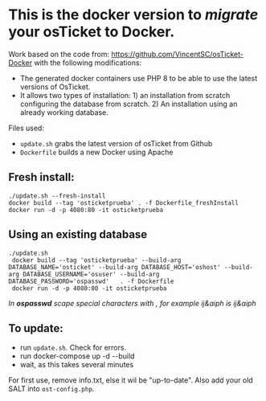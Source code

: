 # This is the docker version to *migrate* your osTicket to Docker.

Work based on the code from: https://github.com/VincentSC/osTicket-Docker with the following modifications:

- The generated docker containers use PHP 8 to be able to use the latest versions of OsTicket.
- It allows two types of installation: 1) an installation from scratch configuring the database from scratch. 2) An installation using an already working database.

Files used:

- `update.sh` grabs the latest version of osTicket from Github
- `Dockerfile` builds a new Docker using Apache


## Fresh install:

``` 
./update.sh --fresh-install
docker build --tag 'osticketprueba' . -f Dockerfile_freshInstall 
docker run -d -p 4080:80 -it osticketprueba 
```

## Using an existing database

```
./update.sh
 docker build --tag 'osticketprueba' --build-arg DATABASE_NAME='osticket' --build-arg DATABASE_HOST='oshost' --build-arg DATABASE_USERNAME='osuser' --build-arg DATABASE_PASSWORD='ospasswd'   . -f Dockerfile
 docker run -d -p 4080:80 -it osticketprueba 
 ```

*In **ospasswd** scape special characters with \, for example ij&aiph is ij\&aiph*

## To update:

- run `update.sh`. Check for errors.
- run docker-compose up -d --build
- wait, as this takes several minutes


For first use, remove info.txt, else it wil be "up-to-date". Also add your old SALT into `ost-config.php`.
